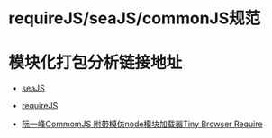 # requireJS/seaJS/commonJS规范


# 模块化打包分析链接地址

- [seaJS](http://seajs.org/docs/)

- [requireJS](http://www.requirejs.cn/)

- [阮一峰CommomJS 附带模仿node模块加载器Tiny Browser Require](http://www.ruanyifeng.com/blog/2015/05/commonjs-in-browser.html)

